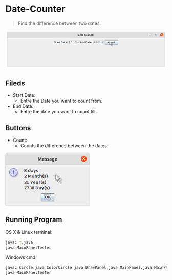 # Date-Counter

> Find the difference between two dates.

![](image1.png)
## Fileds
* Start Date:
  * Entre the Date you want to count from.
* End Date:
  * Entre the date you want to count till.

## Buttons
* Count:
  * Counts the difference between the dates. 
 
![](image2.png)


## Running Program

OS X & Linux terminal:

```sh
javac *.java
java MainPanelTester
```

Windows cmd:

```sh
javac Circle.java ColorCircle.java DrawPanel.java MainPanel.java MainPanelTester.java
java MainPanelTester
```
